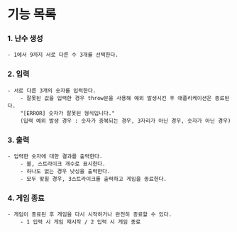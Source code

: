 # 기능 목록

### 1. 난수 생성
    - 1에서 9까지 서로 다른 수 3개를 선택한다.

### 2. 입력
    - 서로 다른 3개의 숫자를 입력한다.
        - 잘못된 값을 입력한 경우 throw문을 사용해 예외 발생시킨 후 애플리케이션은 종료된다.
        "[ERROR] 숫자가 잘못된 형식입니다."
        (입력 예외 발생 경우 : 숫자가 중복되는 경우, 3자리가 아닌 경우, 숫자가 아닌 경우)

### 3. 출력
    - 입력한 숫자에 대한 결과를 출력한다.
        - 볼, 스트라이크 개수로 표시한다.
        - 하나도 없는 경우 낫싱을 출력한다.
        - 모두 맞힐 경우, 3스트라이크를 출력하고 게임을 종료한다.

### 4. 게임 종료
    - 게임이 종료된 후 게임을 다시 시작하거나 완전히 종료할 수 있다.
        - 1 입력 시 게임 재시작 / 2 입력 시 게임 종료